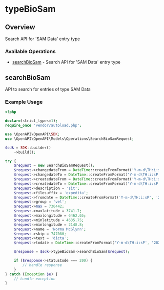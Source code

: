 # typeBioSam

## Overview

Search API for 'SAM Data' entry type

### Available Operations

* [searchBioSam](#searchbiosam) - Search API for 'SAM Data' entry type

## searchBioSam

API to search for entries of type SAM Data

### Example Usage

```php
<?php

declare(strict_types=1);
require_once 'vendor/autoload.php';

use \OpenAPI\OpenAPI\SDK;
use \OpenAPI\OpenAPI\Models\Operations\SearchBioSamRequest;

$sdk = SDK::builder()
    ->build();

try {
    $request = new SearchBioSamRequest();
    $request->changedateFrom = DateTime::createFromFormat('Y-m-d\TH:i:sP', '2021-03-29T09:11:09.370Z');
    $request->changedateTo = DateTime::createFromFormat('Y-m-d\TH:i:sP', '2022-09-08T12:03:15.868Z');
    $request->createdateFrom = DateTime::createFromFormat('Y-m-d\TH:i:sP', '2022-01-16T12:43:49.763Z');
    $request->createdateTo = DateTime::createFromFormat('Y-m-d\TH:i:sP', '2022-01-21T14:54:44.081Z');
    $request->description = 'sit';
    $request->filesuffix = 'expedita';
    $request->fromdate = DateTime::createFromFormat('Y-m-d\TH:i:sP', '2022-11-05T21:38:15.600Z');
    $request->group = 'vel';
    $request->max = 730442;
    $request->maxlatitude = 3741.7;
    $request->maxlongitude = 6462.65;
    $request->minlatitude = 4635.75;
    $request->minlongitude = 2148.8;
    $request->name = 'Norma McGlynn';
    $request->skip = 747080;
    $request->text = 'dicta';
    $request->todate = DateTime::createFromFormat('Y-m-d\TH:i:sP', '2021-12-19T07:31:04.219Z');

    $response = $sdk->typeBioSam->searchBioSam($request);

    if ($response->statusCode === 200) {
        // handle response
    }
} catch (Exception $e) {
    // handle exception
}
```
